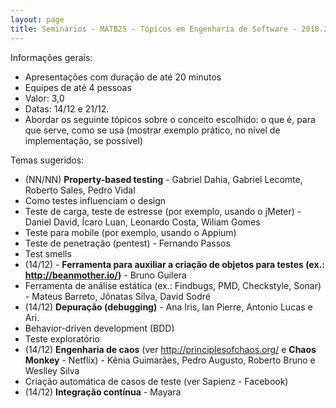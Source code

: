```yaml
---
layout: page
title: Seminários - MATB25 - Tópicos em Engenharia de Software - 2018.2
---
```


Informações gerais:

- Apresentações com duração de até 20 minutos
- Equipes de até 4 pessoas
- Valor: 3,0
- Datas: 14/12 e 21/12.
- Abordar os seguinte tópicos sobre o conceito escolhido: o que é, para que serve, como se usa (mostrar exemplo prático, no nível de implementação, se possível)

Temas sugeridos:

- (NN/NN) **Property-based testing** - Gabriel Dahia, Gabriel Lecomte, Roberto Sales, Pedro Vidal
- Como testes influenciam o design
- Teste de carga, teste de estresse (por exemplo, usando o jMeter) - Daniel David, Ícaro Luan, Leonardo Costa, Wiliam Gomes
- Teste para mobile (por exemplo, usando o Appium)
- Teste de penetração (pentest) - Fernando Passos
- Test smells
- (14/12) - **Ferramenta para auxiliar a criação de objetos para testes (ex.: <http://beanmother.io/>)** - Bruno Guilera
- Ferramenta de análise estática (ex.: Findbugs, PMD, Checkstyle, Sonar) - Mateus Barreto, Jônatas Silva, David Sodré
- (14/12) **Depuração (debugging)** - Ana Iris, Ian Pierre, Antonio Lucas e Ari.
- Behavior-driven development (BDD)
- Teste exploratório
- (14/12) **Engenharia de caos** (ver <http://principlesofchaos.org/> e **Chaos Monkey** - Netflix) - Kênia Guimarães, Pedro Augusto, Roberto Bruno e Weslley Silva
- Criação automática de casos de teste (ver Sapienz - Facebook)
- (14/12) **Integração contínua** - Mayara
